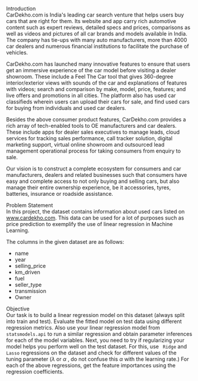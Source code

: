 Introduction<br>
CarDekho.com is India's leading car search venture that helps users buy cars that are right for them. Its website and app carry rich automotive content such as expert reviews, detailed specs and prices, comparisons as well as videos and pictures of all car brands and models available in India. The company has tie-ups with many auto manufacturers, more than 4000 car dealers and numerous financial institutions to facilitate the purchase of vehicles.<br>

CarDekho.com has launched many innovative features to ensure that users get an immersive experience of the car model before visiting a dealer showroom. These include a Feel The Car tool that gives 360-degree interior/exterior views with sounds of the car and explanations of features with videos; search and comparison by make, model, price, features; and live offers and promotions in all cities. The platform also has used car classifieds wherein users can upload their cars for sale, and find used cars for buying from individuals and used car dealers.<br>

Besides the above consumer product features, CarDekho.com provides a rich array of tech-enabled tools to OE manufacturers and car dealers. These include apps for dealer sales executives to manage leads, cloud services for tracking sales performance, call tracker solution, digital marketing support, virtual online showroom and outsourced lead management operational process for taking consumers from enquiry to sale. <br>

Our vision is to construct a complete ecosystem for consumers and car manufacturers, dealers and related businesses such that consumers have easy and complete access to not only buying and selling cars, but also manage their entire ownership experience, be it accessories, tyres, batteries, insurance or roadside assistance. <br>

Problem Statement<br>
In this project, the dataset contains information about used cars listed on www.cardekho.com. This data can be used for a lot of purposes such as price prediction to exemplify the use of linear regression in Machine Learning.</b>

The columns in the given dataset are as follows:<br>

* name
* year
* selling_price
* km_driven
* fuel
* seller_type
* transmission
* Owner

Objective <br>
Our task is to build a linear regression model on this dataset (always split into train and test). Evaluate the fitted model on test data using different regression metrics. Also use your linear regression model from <code>statsmodels.api</code> to run a similar regression and obtain parameter inferences for each of the model variables. Next, you need to try if regularizing your model helps you perform well on the test dataset. For this, use <code> Ridge</code> and <code>Lasso</code> regressions on the dataset and check for different values of the tuning parameter ($\lambda$ or $\alpha$ , do not confuse this $\alpha$ with the learning rate.) For each of the above regressions, get the feature importances using the regression coefficients.
